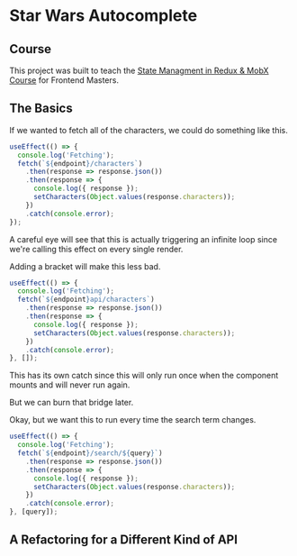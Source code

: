 # Star Wars Autocomplete

## Course

This project was built to teach the [State Managment in Redux & MobX Course](https://frontendmasters.com/courses/redux-mobx/) for Frontend Masters.

## The Basics

If we wanted to fetch all of the characters, we could do something like this.

```js
useEffect(() => {
  console.log('Fetching');
  fetch(`${endpoint}/characters`)
    .then(response => response.json())
    .then(response => {
      console.log({ response });
      setCharacters(Object.values(response.characters));
    })
    .catch(console.error);
});
```

A careful eye will see that this is actually triggering an infinite loop since we're calling this effect on every single render.

Adding a bracket will make this less bad.

```js
useEffect(() => {
  console.log('Fetching');
  fetch(`${endpoint}api/characters`)
    .then(response => response.json())
    .then(response => {
      console.log({ response });
      setCharacters(Object.values(response.characters));
    })
    .catch(console.error);
}, []);
```

This has its own catch since this will only run once when the component mounts and will never run again.

But we can burn that bridge later.

Okay, but we want this to run every time the search term changes.

```js
useEffect(() => {
  console.log('Fetching');
  fetch(`${endpoint}/search/${query}`)
    .then(response => response.json())
    .then(response => {
      console.log({ response });
      setCharacters(Object.values(response.characters));
    })
    .catch(console.error);
}, [query]);
```

## A Refactoring for a Different Kind of API